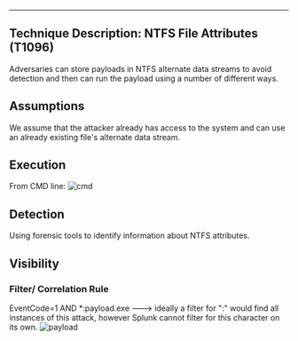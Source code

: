 ----------------------------------------------------------------------------------------------------------------
Technique Description: NTFS File Attributes (T1096)
------------------------------------
Adversaries can store payloads in NTFS alternate data streams to avoid detection and then can run the payload using a number of different ways. 

Assumptions 
-------------
We assume that the attacker already has access to the system and can use an already existing file's alternate data stream.

Execution
-------------
From CMD line:
![cmd](https://user-images.githubusercontent.com/32250546/55584579-82520b00-56f2-11e9-8a56-ce758844268a.png)

 Detection 
-------------
Using forensic tools to identify information about NTFS attributes.

Visibility 
-------------

### Filter/ Correlation Rule ###
EventCode=1 AND *:payload.exe    ---> ideally a filter for ":" would find all instances of this attack, however Splunk cannot filter for this character on its own.
![payload](https://user-images.githubusercontent.com/32250546/55584649-b5949a00-56f2-11e9-82d7-5cd27e08b4c4.png)
